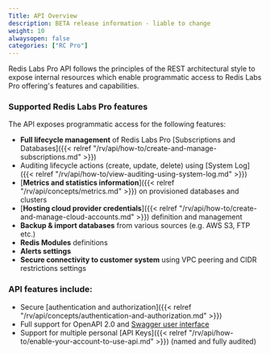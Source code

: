 ```yaml
---
Title: API Overview
description: BETA release information - liable to change
weight: 10
alwaysopen: false
categories: ["RC Pro"]
---
```


Redis Labs Pro API follows the principles of the REST architectural style to expose internal resources which enable programmatic access to Redis Labs Pro offering's features and capabilities.


### Supported Redis Labs Pro features

The API exposes programmatic access for the following features:

* **Full lifecycle management** of Redis Labs Pro [Subscriptions and Databases]({{< relref  "/rv/api/how-to/create-and-manage-subscriptions.md" >}})
* Auditing lifecycle actions (create, update, delete) using [System Log]({{< relref  "/rv/api/how-to/view-auditing-using-system-log.md" >}})
* [**Metrics and statistics information**]({{< relref  "/rv/api/concepts/metrics.md" >}}) on provisioned databases and clusters 
* [**Hosting cloud provider credentials**]({{< relref  "/rv/api/how-to/create-and-manage-cloud-accounts.md" >}}) definition and management
* **Backup & import databases** from various sources (e.g. AWS S3, FTP etc.)
* **Redis Modules** definitions
* **Alerts settings** 
* **Secure connectivity to customer system** using VPC peering and CIDR restrictions settings


### API features include:

* Secure [authentication and authorization]({{< relref  "/rv/api/concepts/authentication-and-authorization.md" >}})
* Full support for OpenAPI 2.0 and [Swagger user interface](https://api-beta1-qa.redislabs.com/beta1/swagger-ui.html)
* Support for multiple personal [API Keys]({{< relref  "/rv/api/how-to/enable-your-account-to-use-api.md" >}}) (named and fully audited)








